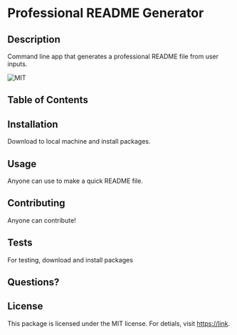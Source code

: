 # Professional README Generator

## Description
Command line app that generates a professional README file from user inputs.

![MIT](https://img.shields.io/static/v1?label=license&message=MIT&color=green)

## Table of Contents

## Installation
Download to local machine and install packages.

## Usage
Anyone can use to make a quick README file.

## Contributing
Anyone can contribute!

## Tests
For testing, download and install packages

## Questions?


## License
This package is licensed under the MIT license. For detials, visit [https://link](#).
    
